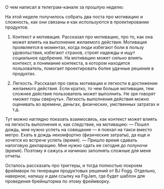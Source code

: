 О чем написал в телеграм-канале за прошлую неделю:

На этой неделе получилось собрать два поста про мотивацию и сложность, как они связаны и как используются в проектировании продуктов.

1. Контекст и мотивация. Рассказал про мотивацию, про то, как она может влиять на выполнение желаемого действия. Мотивация проявляется в моментах, когда люди избегают боли в пользу удовольствия, избегают страхов, строят надежды и ищут социальное одобрение. На мотивацию может сильно влиять контекст, а понимание контекста, в котором находится пользователь, помогает проектировать более удачные решения в продуктах.
    
2. Легкость. Рассказал про связь мотивации и легкости в достижении желаемого действия. Если кратко, то чем больше мотивации, тем сложнее действия пользователь может выполнить. Не зря говорят «может горы свернуть». Легкость выполнения действия можно оценивать во времени, деньгах, физических, умственных затратах и т.д.
    

Тут можно наглядно показать взаимосвязь, как контекст может влиять на легкость выполнения и, как следствие, на мотивацию: — Пошел дождь, мне нужно успеть на совещание — я поехал на такси вместо метро. Ехать в дождь некомфортно (физические затраты), да еще и хочется ко встрече успеть (время). — Пришло время сдавать налоговую декларацию. Мне нужно сдать ее сегодня до полуночи (время). Поэтому я сажусь и начинаю заполнять сложные для меня отчеты.

Осталось рассказать про триггеры, и тогда полностью покроем фреймворк по генерации продуктовых решений от BJ Fogg. Отдельно, наверное, напишу и дам ссылку на FigJam, где будет шаблон для проведения брейншторма по этому фреймворку.
